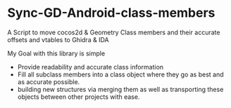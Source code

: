# Sync-GD-Android-class-members
A Script to move cocos2d &amp; Geometry Class members and their accurate offsets and vtables to Ghidra &amp; IDA

My Goal with this library is simple

- Provide readability and accurate class information 
- Fill all subclass members into a class object where they go as best and as accurate possible. 
- building new structures via merging them as well as transporting these objects between other projects with ease.

